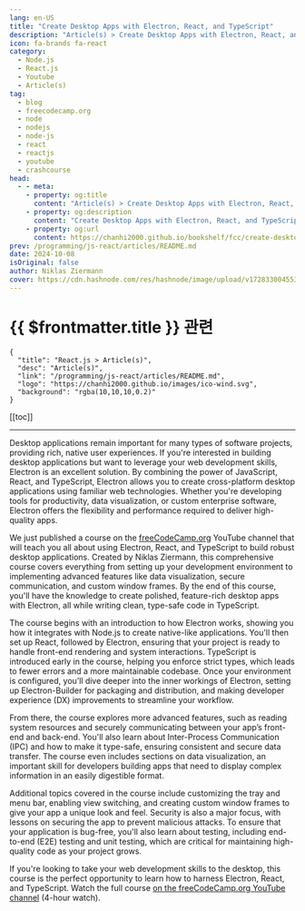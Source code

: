 ```yaml
---
lang: en-US
title: "Create Desktop Apps with Electron, React, and TypeScript"
description: "Article(s) > Create Desktop Apps with Electron, React, and TypeScript"
icon: fa-brands fa-react
category:
  - Node.js
  - React.js
  - Youtube
  - Article(s)
tag:
  - blog
  - freecodecamp.org
  - node
  - nodejs
  - node-js
  - react
  - reactjs
  - youtube
  - crashcourse
head:
  - - meta:
    - property: og:title
      content: "Article(s) > Create Desktop Apps with Electron, React, and TypeScript"
    - property: og:description
      content: "Create Desktop Apps with Electron, React, and TypeScript"
    - property: og:url
      content: https://chanhi2000.github.io/bookshelf/fcc/create-desktop-apps-with-electron-react-and-typescript.html
prev: /programming/js-react/articles/README.md
date: 2024-10-08
isOriginal: false
author: Niklas Ziermann
cover: https://cdn.hashnode.com/res/hashnode/image/upload/v1728330045533/e9a3a017-8a2c-4151-b249-4395bf7e20ea.jpeg
---
```


# {{ $frontmatter.title }} 관련

```component VPCard
{
  "title": "React.js > Article(s)",
  "desc": "Article(s)",
  "link": "/programming/js-react/articles/README.md",
  "logo": "https://chanhi2000.github.io/images/ico-wind.svg",
  "background": "rgba(10,10,10,0.2)"
}
```

[[toc]]

---

<SiteInfo
  name="Create Desktop Apps with Electron, React, and TypeScript"
  desc="Desktop applications remain important for many types of software projects, providing rich, native user experiences. If you're interested in building desktop applications but want to leverage your web development skills, Electron is an excellent solut..."
  url="https://freecodecamp.org/news/create-desktop-apps-with-electron-react-and-typescript"
  logo="https://cdn.freecodecamp.org/universal/favicons/favicon.ico"
  preview="https://cdn.hashnode.com/res/hashnode/image/upload/v1728330045533/e9a3a017-8a2c-4151-b249-4395bf7e20ea.jpeg"/>

Desktop applications remain important for many types of software projects, providing rich, native user experiences. If you're interested in building desktop applications but want to leverage your web development skills, Electron is an excellent solution. By combining the power of JavaScript, React, and TypeScript, Electron allows you to create cross-platform desktop applications using familiar web technologies. Whether you're developing tools for productivity, data visualization, or custom enterprise software, Electron offers the flexibility and performance required to deliver high-quality apps.

We just published a course on the [<VPIcon icon="fa-brands fa-free-code-camp"/>freeCodeCamp.org](http://freeCodeCamp.org) YouTube channel that will teach you all about using Electron, React, and TypeScript to build robust desktop applications. Created by Niklas Ziermann, this comprehensive course covers everything from setting up your development environment to implementing advanced features like data visualization, secure communication, and custom window frames. By the end of this course, you'll have the knowledge to create polished, feature-rich desktop apps with Electron, all while writing clean, type-safe code in TypeScript.

The course begins with an introduction to how Electron works, showing you how it integrates with Node.js to create native-like applications. You'll then set up React, followed by Electron, ensuring that your project is ready to handle front-end rendering and system interactions. TypeScript is introduced early in the course, helping you enforce strict types, which leads to fewer errors and a more maintainable codebase. Once your environment is configured, you’ll dive deeper into the inner workings of Electron, setting up Electron-Builder for packaging and distribution, and making developer experience (DX) improvements to streamline your workflow.

From there, the course explores more advanced features, such as reading system resources and securely communicating between your app’s front-end and back-end. You'll also learn about Inter-Process Communication (IPC) and how to make it type-safe, ensuring consistent and secure data transfer. The course even includes sections on data visualization, an important skill for developers building apps that need to display complex information in an easily digestible format.

Additional topics covered in the course include customizing the tray and menu bar, enabling view switching, and creating custom window frames to give your app a unique look and feel. Security is also a major focus, with lessons on securing the app to prevent malicious attacks. To ensure that your application is bug-free, you'll also learn about testing, including end-to-end (E2E) testing and unit testing, which are critical for maintaining high-quality code as your project grows.

If you're looking to take your web development skills to the desktop, this course is the perfect opportunity to learn how to harness Electron, React, and TypeScript. Watch the full course [<VPIcon icon="fa-brands fa-youtube"/>on the freeCodeCamp.org YouTube channel](https://youtu.be/fP-371MN0Ck) (4-hour watch).

<VidStack src="youtube/fP-371MN0Ck" />